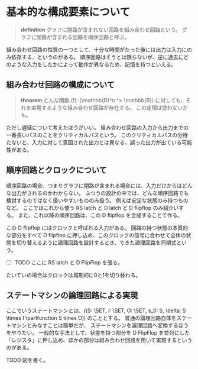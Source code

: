 # 基本的な構成要素について
> **definition**
> グラフに閉路が含まれない回路を組み合わせ回路という。
> グラフに閉路が含まれる回路を順序回路と呼ぶ。

組み合わせ回路の性質の一つとして、十分な時間がたった後には出力は入力にのみ依存する、というのがある。
順序回路はそうとは限らないが、逆に過去にどのような入力をしたかによって動作が異なるため、記憶を持つといえる。

## 組み合わせ回路の構成について

> **theorem**
> どんな関数 \(f\): \(\mathbb{B}^n ^> \mathbb{B}\) に対しても、それを実現するような組み合わせ回路が存在する。
この定理は使わないかも。

ただし遅延について考えたほうがいい。
組み合わせ回路の入力から出力までの一番長いパスのことをクリティカルパスという。
このクリティカルパスの分待たないと、入力に対して意図された出力とは異なる、誤った出力が出ている可能性がある。

## 順序回路とクロックについて
順序回路の場合、つまりグラフに閉路が含まれる場合には、入力だけからはどんな出力がされるのかわからない。
ふつうの設計の中では、どんな順序回路でも検討するのではなく扱いやすいもののみ扱う。
例えば安定な状態のみ持つものなど。
ここではこれから使う RS latch と D latch と D flipflop のみ紹介いする。
また、これ以降の順序回路は、この D flipflop を合成することで作る。

この D flipflop にはクロックと呼ばれる入力がある。
回路の持つ状態の本質的な部分をすべて D flipflop に押し込め、このクロックの信号に合わせて全体の状態を切り替えるように論理回路を設計するとき、できた論理回路を同期式という。

- [ ] TODO ここに RS latch と D FlipFlop を張る。

たいていの場合はクロックは周期的に0と1を切り替わる。

## ステートマシンの論理回路による実現
ここでいうステートマシンとは、\((S: \SET, I: \SET, O: \SET, s_0: S, \delta: S \times I \partfunction S times O)\) のこととする。
普通の論理回路自体をステートマシンとみなすことは簡単だが、
ステートマシンを論理回路へ変換するほうをやりたい。
一般的な手法として、状態を持つ部分を D FlipFlop を並列にした「レジスタ」に押し込め、ほかの部分は組み合わせ回路を用いて実現するというのがある。

TODO 図を書く。
